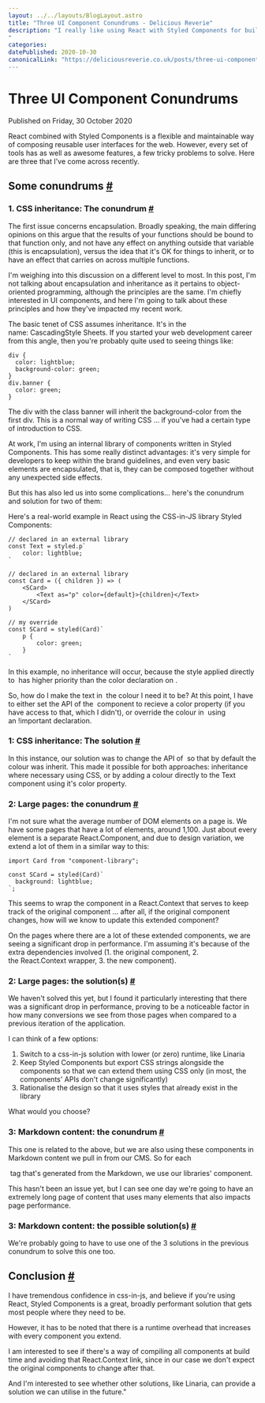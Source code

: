 ```yaml
---
layout: ../../layouts/BlogLayout.astro
title: "Three UI Component Conundrums - Delicious Reverie"
description: "I really like using React with Styled Components for building effective user interfaces. However I have recently come across three conundrums to solve.
"
categories:
datePublished: 2020-10-30
canonicalLink: "https://deliciousreverie.co.uk/posts/three-ui-component-conundrums/
---
```

# Three UI Component Conundrums

Published on Friday, 30 October 2020

React combined with Styled Components is a flexible and maintainable way of composing reusable user interfaces for the web. However, every set of tools has as well as awesome features, a few tricky problems to solve. Here are three that I've come across recently.

## Some conundrums [#](https://deliciousreverie.co.uk/posts/three-ui-component-conundrums/#some-conundrums)

### 1\. CSS inheritance: The conundrum [#](https://deliciousreverie.co.uk/posts/three-ui-component-conundrums/#1.-css-inheritance:-the-conundrum)

The first issue concerns encapsulation. Broadly speaking, the main differing opinions on this argue that the results of your functions should be bound to that function only, and not have any effect on anything outside that variable (this is encapsulation), versus the idea that it's OK for things to inherit, or to have an effect that carries on across multiple functions.

I'm weighing into this discussion on a different level to most. In this post, I'm not talking about encapsulation and inheritance as it pertains to object-oriented programming, although the principles are the same. I'm chiefly interested in UI components, and here I'm going to talk about these principles and how they've impacted my recent work.

The basic tenet of CSS assumes inheritance. It's in the name: CascadingStyle Sheets. If you started your web development career from this angle, then you're probably quite used to seeing things like:

```
div {
  color: lightblue;
  background-color: green;
}
div.banner {
  color: green;
}
```

The div with the class banner will inherit the background-color from the first div. This is a normal way of writing CSS ... if you've had a certain type of introduction to CSS.

At work, I'm using an internal library of components written in Styled Components. This has some really distinct advantages: it's very simple for developers to keep within the brand guidelines, and even very basic elements are encapsulated, that is, they can be composed together without any unexpected side effects.

But this has also led us into some complications... here's the conundrum and solution for two of them:

Here's a real-world example in React using the CSS-in-JS library Styled Components:

```
// declared in an external library
const Text = styled.p`
    color: lightblue;
`

// declared in an external library
const Card = ({ children }) => (
    <SCard>
        <Text as="p" color={default}>{children}</Text>
    </SCard>
)

// my override
const SCard = styled(Card)`
    p {
        color: green;
    }
`
```

In this example, no inheritance will occur, because the style applied directly to <Text/> has higher priority than the color declaration on <SCard/>.

So, how do I make the text in <SCard/> the colour I need it to be? At this point, I have to either set the API of the <Text/> component to recieve a color property (if you have access to that, which I didn't), or override the colour in <SCard/> using an !important declaration.

### 1: CSS inheritance: The solution [#](https://deliciousreverie.co.uk/posts/three-ui-component-conundrums/#1:-css-inheritance:-the-solution)

In this instance, our solution was to change the API of <Text /> so that by default the colour was inherit. This made it possible for both approaches: inheritance where necessary using CSS, or by adding a colour directly to the Text component using it's color property.

### 2: Large pages: the conundrum [#](https://deliciousreverie.co.uk/posts/three-ui-component-conundrums/#2:-large-pages:-the-conundrum)

I'm not sure what the average number of DOM elements on a page is. We have some pages that have a lot of elements, around 1,100. Just about every element is a separate React.Component, and due to design variation, we extend a lot of them in a similar way to this:

```
import Card from "component-library";

const SCard = styled(Card)`
  background: lightblue;
`;
```

This seems to wrap the component in a React.Context that serves to keep track of the original component ... after all, if the original component changes, how will we know to update this extended component?

On the pages where there are a lot of these extended components, we are seeing a significant drop in performance. I'm assuming it's because of the extra dependencies involved (1. the original component, 2. the React.Context wrapper, 3. the new component).

### 2: Large pages: the solution(s) [#](https://deliciousreverie.co.uk/posts/three-ui-component-conundrums/#2:-large-pages:-the-solution(s))

We haven't solved this yet, but I found it particularly interesting that there was a significant drop in performance, proving to be a noticeable factor in how many conversions we see from those pages when compared to a previous iteration of the application.

I can think of a few options:

1.  Switch to a css-in-js solution with lower (or zero) runtime, like Linaria
2.  Keep Styled Components but export CSS strings alongside the components so that we can extend them using CSS only (in most, the components' APIs don't change significantly)
3.  Rationalise the design so that it uses styles that already exist in the library

What would you choose?

### 3: Markdown content: the conundrum [#](https://deliciousreverie.co.uk/posts/three-ui-component-conundrums/#3:-markdown-content:-the-conundrum)

This one is related to the above, but we are also using these components in Markdown content we pull in from our CMS. So for each <p> tag that's generated from the Markdown, we use our libraries' <Text />component.

This hasn't been an issue yet, but I can see one day we're going to have an extremely long page of content that uses many elements that also impacts page performance.

### 3: Markdown content: the possible solution(s) [#](https://deliciousreverie.co.uk/posts/three-ui-component-conundrums/#3:-markdown-content:-the-possible-solution(s))

We're probably going to have to use one of the 3 solutions in the previous conundrum to solve this one too.

## Conclusion [#](https://deliciousreverie.co.uk/posts/three-ui-component-conundrums/#conclusion)

I have tremendous confidence in css-in-js, and believe if you're using React, Styled Components is a great, broadly performant solution that gets most people where they need to be.

However, it has to be noted that there is a runtime overhead that increases with every component you extend.

I am interested to see if there's a way of compiling all components at build time and avoiding that React.Context link, since in our case we don't expect the original components to change after that.

And I'm interested to see whether other solutions, like Linaria, can provide a solution we can utilise in the future."